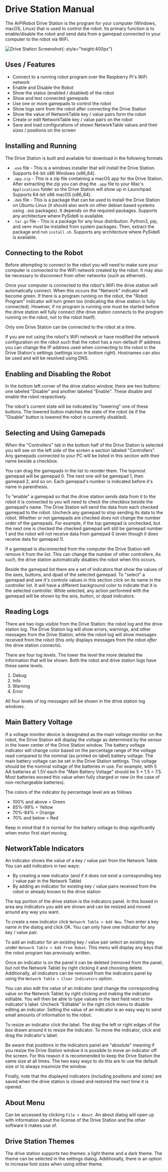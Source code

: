# Drive Station Manual

The ArPiRobot Drive Station is the program for your computer (Windows, macOS, Linux) that is used to control the robot. Its primary function is to enable/disable the robot and send data from a gamepad connected to your computer to the robot via WiFi.

![Drive Station Screenshot](../../img/drive_station.png){: style="height:400px"}

## Uses / Features
- Connect to a running robot program over the Raspberry Pi's WiFi network
- Enable and Disable the Robot
- Show the status (enabled / disabled) of the robot
- Show and test connected gamepads
- Use one or more gamepads to control the robot
- Show logs sent from the robot after connecting the Drive Station
- Show the value of NetworkTable key / value pairs form the robot
- Create or edit NetworkTable key / value pairs on the robot
- Save and load configurations of shown NetworkTable values and their sizes / positions on the screen

## Installing and Running

The Drive Station is built and available for download in the following formats

- `.exe` file - This is a windows installer that will install the Drive Station. Supports 64-bit x86 Windows (x86_64).
- `.app.zip` - This is a zip file containing a macOS app for the Drive Station. After extracting the zip you can drag the `.app` file to your Mac's `Applications` folder so the Drive Station will show up in Launchpad. Supports 64-bit x86 macOS (x86_64).
- `.deb` file - This is a package that can be used to install the Drive Station on Ubuntu Linux (it should also work on other debian based systems using `.deb` packages). It depends on the required packages. Supports any architecture where PySide6 is available.
- `.tar.gz` file - This is a package for any linux distribution. Python3, pip, and venv must be installed from system packages. Then, extract the package and run `install.sh`. Supports any architecture where PySide6 is available. 


## Connecting to the Robot
Before attempting to connect to the robot you will need to make sure your computer is connected to the WiFi network created by the robot. It may also be necessary to disconnect from other networks (such as ethernet).

Once your computer is connected to the robot's WiFi the drive station will automatically connect. When this occurs the "Network" indicator will become green. If there is a program running on the robot, the "Robot Program" indicator will turn green too (indicating the drive station is fully connected). However, if no program is running one must be started before the drive station will fully connect (the drive station connects to the program running on the robot, not to the robot itself).

Only one Drive Station can be connected to the robot at a time.

If you are not using the robot's WiFi network or have modified the network configuration on the robot such that the robot has a non-default IP address you can change the IP address used when connecting to the robot in the Drive Station's settings (settings icon in bottom right). Hostnames can also be used and will be resolved using DNS.

## Enabling and Disabling the Robot
In the bottom left corner of the drive station window, there are two buttons: one labeled "Disable" and another labeled "Enable". These disable and enable the robot respectively.

The robot's current state will be indicated by "lowering" one of these buttons. The lowered button matches the state of the robot (ie if the "Disable" button is lowered the robot is currently disabled).

## Selecting and Using Gamepads
When the "Controllers" tab in the bottom half of the Drive Station is selected you will see on the left side of the screen a section labeled "Controllers". Any gamepads connected to your PC will be listed in this section with their name beside a checkbox. 

You can drag the gamepads in the list to reorder them. The topmost gamepad will be gamepad 0. The next one will be gamepad 1, then gamepad 2, and so on. Each gamepad's number is indicated before it's name in parenthesis.

To "enable" a gamepad so that the drive station sends data from it to the robot it is connected to you will need to check the checkbox beside the gamepad's name. The Drive Station will send the data from each checked gamepad to the robot. Uncheck any gamepad to stop sending its data to the robot. Whether or not gamepads are checked does not change the number order of the gamepads. For example, if the top gamepad is unchecked, but the next one is checked the checked gamepad will still be gamepad number 1 and the robot will not receive data from gamepad 0 (even though it does receive data for gamepad 1).

If a gamepad is disconnected from the computer the Drive Station will remove it from the list. This can change the number of other controllers. As such, the drive station automatically disables the robot when this occurs.

Beside the gamepad list there are a set of indicators that show the values of the axes, buttons, and dpad of the selected gamepad. To "select" a gamepad and see it's controls values in this section click on its name in the controller list. It will have a different background color to indicate that it is the selected controller. While selected, any action performed with the gamepad will be shown by the axis, button, or dpad indicators.

## Reading Logs
There are two logs visible from the Drive Station: the robot log and the drive station log. The Drive Station log will show errors, warnings, and other messages from the Drive Station, while the robot log will show messages received from the robot (this only displays messages from the robot *after* the drive station connects).

There are four log levels. The lower the level the more detailed the information that will be shown. Both the robot and drive station logs have these same levels.

1. Debug
2. Info
3. Warning
4. Error

All four levels of log messages will be shown in the drive station log windows.

## Main Battery Voltage
If a voltage monitor device is designated as the main voltage monitor on the robot, the Drive Station will display the voltage as determined by the sensor in the lower center of the Drive Station window. The battery voltage indicator will change color based on the percentage range of the voltage read compared to the nominal (as printed on label) battery voltage. The main battery voltage can be set in the Drive Station settings. This voltage should be the nominal voltage of the batteries in use. For example, with 5 AA batteries at 1.5V each the "Main Battery Voltage" should be 5 * 1.5 = 7.5. Most batteries exceed this value when fully charged or new (in the case of non-rechargeable batteries).

The colors of the indicator by percentage level are as follows

- 100% and above = Green
- 85%-99% = Yellow
- 70%-84% = Orange
- 70% and below = Red

Keep in mind that it is normal for the battery voltage to drop significantly when motor first start moving.

## NetworkTable Indicators
An indicator shows the value of a key / value pair from the Network Table. You can add indicators in two ways:

- By creating a new indicator (and if it does not exist a corresponding key / value pair in the Network Table)
- By adding an indicator for existing key / value pairs received from the robot or already known to the drive station

The top portion of the drive station is the indicators panel. In this boxed in area any indicators you add are shown and can be resized and moved around any way you want.

To create a new indicator click `Network Table > Add New`. Then enter a key name in the dialog and click OK. You can only have one indicator for any key / value pair.

To add an indicator for an existing key / value pair select an existing key under `Network Table > Add From Robot`. This menu will display any keys that the robot program has previously written.

Once an indicator is on the panel it can be deleted (removed from the panel, but not the Network Table) by right clicking it and choosing delete. Additionally, all indicators can be removed from the indicators panel by using the `Network Table > Clear Indicators` option. 

You can also edit the value of an indicator (and change the corresponding value on the Network Table) by right clicking and making the indicator editable. You will then be able to type values in the text field next to the indicator's label. Uncheck "Editable" in the right click menu to disable editing an indicator. Setting the value of an indicator is an easy way to send small amounts of information to the robot.

To resize an indicator click the label. The drag the left or right edges of the box drawn around it to resize the indicator. To move the indicator, click and drag the indicator's label.

Be aware that positions in the indicators panel are "absolute" meaning if you resize the Drive Station window it is possible to move an indicator off the screen. For this reason it is recommended to keep the Drive Station the same size at all times. The two easy ways to do this are to use the default size or to always maximize the window.

Finally, note that the displayed indicators (including positions and sizes) are saved when the drive station is closed and restored the next time it is opened.


## About Menu
Can be accessed by clicking `File > About`. An about dialog will open up with information about the license of the Drive Station and the other software it makes use of.

## Drive Station Themes
The drive station supports two themes: a light theme and a dark theme. The theme can be selected in the settings dialog. Additionally, there is an option to increase font sizes when using either theme.
